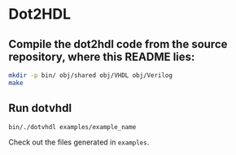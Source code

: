 # Dot2HDL


## Compile the dot2hdl code from the source repository, where this README lies:

```bash
mkdir -p bin/ obj/shared obj/VHDL obj/Verilog
make
```

## Run dotvhdl

```bash
bin/./dotvhdl examples/example_name
```

Check out the files generated in `examples`.

